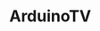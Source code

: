 # ArduinoTV

<module fritzingVersion="0.9.3b.04.19.5c895d327c44a3114e5fcc9d8260daf0cbb52806">
 <boundingRects>
  <boundingRect name="Vista de Esquemático" rect="414 63.0001 220.388 207.491"/>
  <boundingRect name="Vista de PCB" rect="0 0 0 0"/>
  <boundingRect name="Vista de Protoboard (placa de Prototipos)" rect="0 0 0 0"/>
 </boundingRects>
 <instances>
  <instance modelIndex="5803" path="C:/Users/Pablo Pérez/Documents/Fritzing/fritzing.0.9.3b.64.pc/fritzing-parts/core/arduino_Uno_Rev3(fix).fzp" moduleIdRef="arduino_Uno_Rev3(fix)">
   <title>Componente1</title>
   <views>
    <breadboardView layer="breadboardbreadboard">
     <geometry x="-386.065" z="1.50002" y="18"/>
     <connectors>
      <connector connectorId="connector68" layer="breadboardbreadboard">
       <geometry x="0" y="0"/>
       <connects/>
      </connector>
      <connector connectorId="connector57" layer="breadboardbreadboard">
       <geometry x="0" y="0"/>
       <connects/>
      </connector>
      <connector connectorId="connector67" layer="breadboardbreadboard">
       <geometry x="0" y="0"/>
       <connects/>
      </connector>
     </connectors>
    </breadboardView>
    <pcbView layer="copper0">
     <geometry x="50.1699" z="5.50001" y="9"/>
     <titleGeometry x="293.41" xOffset="243.24" yOffset="-7" z="12.5001" textColor="#000000" visible="true" y="2" fontSize="5">
      <displayKey key=""/>
     </titleGeometry>
     <connectors>
      <connector connectorId="connector68" layer="copper0">
       <geometry x="0" y="0"/>
       <connects/>
      </connector>
      <connector connectorId="connector57" layer="copper0">
       <geometry x="0" y="0"/>
       <connects/>
      </connector>
      <connector connectorId="connector67" layer="copper0">
       <geometry x="0" y="0"/>
       <connects/>
      </connector>
     </connectors>
    </pcbView>
    <schematicView layer="schematic">
     <geometry x="414" z="2.50001" y="63.0001"/>
     <titleGeometry x="549" xOffset="135" yOffset="-7" z="6.50007" textColor="#000000" visible="true" y="56.0001" fontSize="5">
      <displayKey key=""/>
      <displayKey key="part number"/>
     </titleGeometry>
     <connectors>
      <connector connectorId="connector68" layer="schematic">
       <geometry x="0" y="0"/>
       <connects/>
      </connector>
      <connector connectorId="connector57" layer="schematic">
       <geometry x="0" y="0"/>
       <connects/>
      </connector>
      <connector connectorId="connector67" layer="schematic">
       <geometry x="0" y="0"/>
       <connects/>
      </connector>
     </connectors>
    </schematicView>
   </views>
  </instance>
  <instance modelIndex="5806" path="C:/Users/Pablo Pérez/Documents/Fritzing/fritzing.0.9.3b.64.pc/fritzing-parts/core/resistor.fzp" moduleIdRef="ResistorModuleID">
   <property name="tolerance" value="±5%"/>
   <property name="resistance" value="470"/>
   <property name="pin spacing" value="400 mil"/>
   <title>R1</title>
   <views>
    <schematicView layer="schematic">
     <geometry x="593.563" z="2.50002" y="113.13">
      <transform m11="-1" m13="0" m21="0" m12="0" m22="-1" m31="36.875" m23="0" m33="1" m32="7.74"/>
     </geometry>
     <titleGeometry x="627.297" xOffset="33.7336" yOffset="-19.591" z="6.50002" textColor="#000000" visible="true" y="93.5392" fontSize="5">
      <displayKey key=""/>
      <displayKey key="part number"/>
      <displayKey key="resistance"/>
      <displayKey key="power"/>
     </titleGeometry>
     <connectors>
      <connector connectorId="connector1" layer="schematic">
       <geometry x="0" y="0"/>
       <connects/>
      </connector>
      <connector connectorId="connector0" layer="schematic">
       <geometry x="0" y="0"/>
       <connects/>
      </connector>
     </connectors>
    </schematicView>
    <breadboardView layer="breadboard">
     <geometry x="349.684" z="2.5" y="49.4595"/>
     <connectors>
      <connector connectorId="connector1" layer="breadboard">
       <geometry x="36.0063" y="4.5405"/>
       <leg>
        <point x="0" y="0"/>
        <bezier/>
        <point x="1.3095" y="0"/>
        <bezier/>
       </leg>
       <connects/>
      </connector>
      <connector connectorId="connector0" layer="breadboard">
       <geometry x="2.619" y="4.5405"/>
       <leg>
        <point x="0" y="0"/>
        <bezier/>
        <point x="-1.3095" y="0"/>
        <bezier/>
       </leg>
       <connects/>
      </connector>
     </connectors>
    </breadboardView>
    <pcbView layer="copper0">
     <geometry x="455.625" z="5.50002" y="-12.87">
      <transform m11="0" m13="0" m21="-1" m12="1" m22="0" m31="25.245" m23="0" m33="1" m32="-17.505"/>
     </geometry>
     <titleGeometry x="498.375" xOffset="42.75" yOffset="-7" z="12.5" textColor="#000000" visible="true" y="-19.87" fontSize="5">
      <displayKey key=""/>
     </titleGeometry>
     <connectors>
      <connector connectorId="connector1" layer="copper0">
       <geometry x="0" y="0"/>
       <connects/>
      </connector>
      <connector connectorId="connector0" layer="copper0">
       <geometry x="0" y="0"/>
       <connects/>
      </connector>
     </connectors>
    </pcbView>
   </views>
  </instance>
  <instance modelIndex="5809" path="C:/Users/Pablo Pérez/Documents/Fritzing/fritzing.0.9.3b.64.pc/fritzing-parts/core/resistor.fzp" moduleIdRef="ResistorModuleID">
   <property name="tolerance" value="±5%"/>
   <property name="resistance" value="1k"/>
   <property name="pin spacing" value="400 mil"/>
   <title>R2</title>
   <views>
    <schematicView layer="schematic">
     <geometry x="593.562" z="2.50003" y="158.13"/>
     <titleGeometry x="630.437" xOffset="36.875" yOffset="-14" z="6.50003" textColor="#000000" visible="true" y="144.13" fontSize="5">
      <displayKey key=""/>
      <displayKey key="part number"/>
      <displayKey key="resistance"/>
      <displayKey key="power"/>
     </titleGeometry>
     <connectors>
      <connector connectorId="connector1" layer="schematic">
       <geometry x="0" y="0"/>
       <connects/>
      </connector>
      <connector connectorId="connector0" layer="schematic">
       <geometry x="0" y="0"/>
       <connects/>
      </connector>
     </connectors>
    </schematicView>
    <breadboardView layer="breadboard">
     <geometry x="313.684" z="2.50001" y="58.4595"/>
     <connectors>
      <connector connectorId="connector1" layer="breadboard">
       <geometry x="36.0063" y="4.5405"/>
       <leg>
        <point x="0" y="0"/>
        <bezier/>
        <point x="1.3095" y="0"/>
        <bezier/>
       </leg>
       <connects/>
      </connector>
      <connector connectorId="connector0" layer="breadboard">
       <geometry x="2.619" y="4.5405"/>
       <leg>
        <point x="0" y="0"/>
        <bezier/>
        <point x="-1.3095" y="0"/>
        <bezier/>
       </leg>
       <connects/>
      </connector>
     </connectors>
    </breadboardView>
    <pcbView layer="copper0">
     <geometry x="455.625" z="5.50003" y="23.13">
      <transform m11="0" m13="0" m21="-1" m12="1" m22="0" m31="25.245" m23="0" m33="1" m32="-17.505"/>
     </geometry>
     <titleGeometry x="498.375" xOffset="42.75" yOffset="-7" z="12.5" textColor="#000000" visible="true" y="16.13" fontSize="5">
      <displayKey key=""/>
     </titleGeometry>
     <connectors>
      <connector connectorId="connector1" layer="copper0">
       <geometry x="0" y="0"/>
       <connects/>
      </connector>
      <connector connectorId="connector0" layer="copper0">
       <geometry x="0" y="0"/>
       <connects/>
      </connector>
     </connectors>
    </pcbView>
   </views>
  </instance>
  <instance modelIndex="85411518" path="C:/Users/Pablo Pérez/Documents/Fritzing/fritzing.0.9.3b.64.pc/fritzing-parts/core/sparkfun-connectors-rca--lock.fzp" moduleIdRef="SparkFun-Connectors-RCA--LOCK">
   <title>JP1</title>
   <views>
    <breadboardView layer="breadboard">
     <geometry x="325.659" z="2.50004" y="328.5"/>
     <connectors>
      <connector connectorId="connector2" layer="breadboard">
       <geometry x="0" y="0"/>
       <connects/>
      </connector>
      <connector connectorId="connector0" layer="breadboard">
       <geometry x="0" y="0"/>
       <connects/>
      </connector>
     </connectors>
    </breadboardView>
    <schematicView layer="schematic">
     <geometry x="600.064" z="2.50004" y="236.167">
      <transform m11="0" m13="0" m21="-1" m12="1" m22="0" m31="34.3237" m23="0" m33="1" m32="-11.4362"/>
     </geometry>
     <titleGeometry x="645.824" xOffset="45.76" yOffset="-7" z="6.50006" textColor="#000000" visible="true" y="229.167" fontSize="5">
      <displayKey key=""/>
      <displayKey key="part number"/>
     </titleGeometry>
     <connectors>
      <connector connectorId="connector2" layer="schematic">
       <geometry x="0" y="0"/>
       <connects/>
      </connector>
      <connector connectorId="connector0" layer="schematic">
       <geometry x="0" y="0"/>
       <connects/>
      </connector>
     </connectors>
    </schematicView>
    <pcbView layer="copper0">
     <geometry x="375.955" z="5.50006" y="39.6007"/>
     <titleGeometry x="411.631" xOffset="35.6755" yOffset="-7" z="12.5001" textColor="#000000" visible="true" y="32.6007" fontSize="5">
      <displayKey key=""/>
     </titleGeometry>
     <connectors>
      <connector connectorId="connector2" layer="copper0">
       <geometry x="0" y="0"/>
       <connects/>
      </connector>
     </connectors>
    </pcbView>
   </views>
  </instance>
 </instances>
</module>
